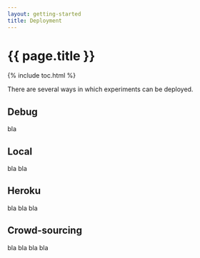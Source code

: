 ```yaml
---
layout: getting-started
title: Deployment
---
```


# {{ page.title }}

{% include toc.html %}

There are several ways in which experiments can be deployed.

## Debug

bla

## Local

bla bla

## Heroku

bla bla bla

## Crowd-sourcing

bla bla bla bla
